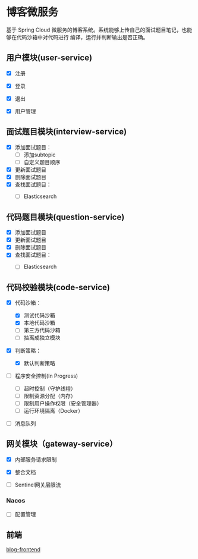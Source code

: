 # 博客微服务

基于 Spring Cloud 微服务的博客系统。系统能够上传自己的面试题目笔记，也能够在代码沙箱中对代码进行 编译，运行并判断输出是否正确。



## 用户模块(user-service)

- [x] 注册
- [x] 登录
- [x] 退出
- [x] 用户管理



## 面试题目模块(interview-service)

- [x] 添加面试题目：
  - [ ] 添加subtopic
  - [ ] 自定义题目顺序
- [x] 更新面试题目
- [x] 删除面试题目
- [x] 查找面试题目：
  - [ ] Elasticsearch



## 代码题目模块(question-service)

- [x] 添加面试题目
- [x] 更新面试题目
- [x] 删除面试题目
- [x] 查找面试题目：
  - [ ] Elasticsearch



## 代码校验模块(code-service)

- [x] 代码沙箱：
  - [x] 测试代码沙箱
  - [x] 本地代码沙箱
  - [ ] 第三方代码沙箱
  - [ ] 抽离成独立模块

- [x] 判断策略：
  - [x] 默认判断策略
- [ ] 程序安全控制(In Progress)
  - [ ] 超时控制（守护线程）
  - [ ] 限制资源分配（内存）
  - [ ] 限制用户操作权限（安全管理器）
  - [ ] 运行环境隔离（Docker）
- [ ] 消息队列



## 网关模块（gateway-service）

- [x] 内部服务请求限制
- [x] 整合文档
- [ ] Sentinel网关层限流



### Nacos

- [ ] 配置管理



## 前端

[blog-frontend](https://github.com/Adair-zz/blog-frontend)